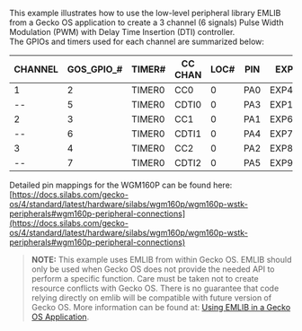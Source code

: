This example illustrates how to use the low-level peripheral library EMLIB from a Gecko OS application to create a 3 channel (6 signals) Pulse Width Modulation (PWM) with Delay Time Insertion (DTI) controller.  
The GPIOs and timers used for each channel are summarized below:

| CHANNEL | GOS_GPIO_# | TIMER# | CC CHAN | LOC# | PIN | EXP   |
| --------|------------|--------|---------|------|-----|-------|
|   1     |    2       | TIMER0 | CC0     |  0   | PA0 | EXP4  |
|   --    |    5       | TIMER0 | CDTI0   |  0   | PA3 | EXP10 |
|   2     |    3       | TIMER0 | CC1     |  0   | PA1 | EXP6  |
|   --    |    6       | TIMER0 | CDTI1   |  0   | PA4 | EXP7  |
|   3     |    4       | TIMER0 | CC2     |  0   | PA2 | EXP8  |
|   --    |    7       | TIMER0 | CDTI2   |  0   | PA5 | EXP9  |

Detailed pin mappings for the WGM160P can be found here: [https://docs.silabs.com/gecko-os/4/standard/latest/hardware/silabs/wgm160p/wgm160p-wstk-peripherals#wgm160p-peripheral-connections](https://docs.silabs.com/gecko-os/4/standard/latest/hardware/silabs/wgm160p/wgm160p-wstk-peripherals#wgm160p-peripheral-connections)

> **NOTE:**  This example uses EMLIB from within Gecko OS.  EMLIB should only be used when Gecko OS does not provide the needed API to perform a specific function.  Care must be taken not to create resource conflicts with Gecko OS.  There is no guarantee that code relying directly on emlib will be compatible with future version of Gecko OS.  More information can be found at: [Using EMLIB in a Gecko OS Application](https://docs.silabs.com/gecko-os/4/standard/latest/sdk/development/using-emlib).

